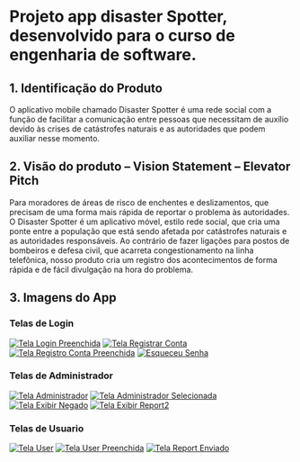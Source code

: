 # **Projeto app disaster Spotter, desenvolvido para o curso de engenharia de software.**

## 1. Identificação do Produto
O aplicativo mobile chamado Disaster Spotter é uma rede social com a função de facilitar a
comunicação entre pessoas que necessitam de auxílio devido às crises de catástrofes naturais
e as autoridades que podem auxiliar nesse momento.

## 2. Visão do produto – Vision Statement – Elevator Pitch

Para moradores de áreas de risco de enchentes e deslizamentos, que precisam de
uma forma mais rápida de reportar o problema às autoridades. O Disaster
Spotter é um aplicativo móvel, estilo rede social, que cria uma ponte entre a
população que está sendo afetada por catástrofes naturais e as autoridades
responsáveis. Ao contrário de fazer ligações para postos de bombeiros e defesa
civil, que acarreta congestionamento na linha telefônica, nosso produto cria um
registro dos acontecimentos de forma rápida e de fácil divulgação na hora do
problema.

## 3. Imagens do App
### Telas de Login

<a href="https://ibb.co/0ZkYGPZ"><img src="https://i.ibb.co/sQhsVLQ/Tela-Login-Preenchida.png" alt="Tela Login Preenchida" border="0"></a>
<a href="https://ibb.co/1rVpCCk"><img src="https://i.ibb.co/QPBqWW4/Tela-Registro-Conta.png" alt="Tela Registrar Conta" border="0"></a>
<a href="https://ibb.co/wpYsHRt"><img src="https://i.ibb.co/SVJrTPS/Tela-Registro-Conta-Preenchida.png" alt="Tela Registro Conta Preenchida" border="0"></a>
<a href="https://ibb.co/yBZRTfH"><img src="https://i.ibb.co/XkK4B2c/Esqueceu-Senha.png" alt="Esqueceu Senha" border="0"></a>
### Telas de Administrador
<a href="https://ibb.co/F6Bhmyw"><img src="https://i.ibb.co/zsSmQBR/Tela-Admin.png" alt="Tela Administrador" border="0"></a>
<a href="https://ibb.co/J70MchN"><img src="https://i.ibb.co/cFM7ymP/Tela-Admin-Selecionada.png" alt="Tela Administrador Selecionada" border="0"></a>
<a href="https://ibb.co/C0XQGxw"><img src="https://i.ibb.co/ZTwxDyf/Tela-Exibir-Negado.png" alt="Tela Exibir Negado" border="0"></a>
<a href="https://ibb.co/NrmgPdv"><img src="https://i.ibb.co/3vM5q93/Tela-Exibir-Report2.png" alt="Tela Exibir Report2" border="0"></a>
### Telas de Usuario
<a href="https://ibb.co/RjHftj3"><img src="https://i.ibb.co/XYJ16Y7/TelaUser.png" alt="Tela User" border="0"></a>
<a href="https://ibb.co/kB48y1W"><img src="https://i.ibb.co/vq3PBYK/Tela-User-Preenchida.png" alt="Tela User Preenchida" border="0"></a>
<a href="https://ibb.co/6WcbQDv"><img src="https://i.ibb.co/3C5WKSf/Tela-Report-Enviado.png" alt="Tela Report Enviado" border="0"></a>
